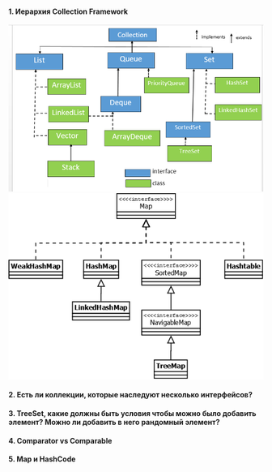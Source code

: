 #### 1. Иерархия Collection Framework

![](https://github.com/Primisen/interview/blob/master/pictures/collection-hierarchy.png "")
![](https://github.com/Primisen/interview/blob/master/pictures/map-hierarchy.png "")

#### 2. Есть ли коллекции, которые наследуют несколько интерфейсов?

#### 3. TreeSet, какие должны быть условия чтобы можно было добавить элемент? Можно ли добавить в него рандомный элемент? 

#### 4. Comparator vs Comparable

#### 5. Map и HashCode
